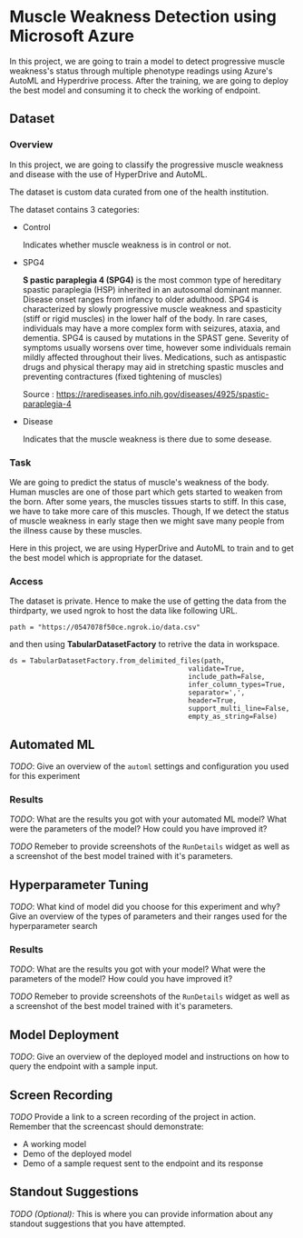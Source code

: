 # Muscle Weakness Detection using Microsoft Azure

In this project, we are going to train a model to detect progressive muscle weakness's status through multiple phenotype readings using Azure's AutoML and Hyperdrive process. After the training, we are going to deploy the best model and consuming it to check the working of endpoint.

## Dataset
### Overview

In this project, we are going to classify the progressive muscle weakness and disease with the use of HyperDrive and AutoML.

The dataset is custom data curated from one of the health institution.

The dataset contains 3 categories:
- Control
    
    Indicates whether muscle weakness is in control or not.
    
    
- SPG4
    
    **S pastic paraplegia 4 (SPG4)** is the most common type of hereditary spastic paraplegia (HSP) inherited in an autosomal dominant manner. Disease onset ranges from infancy to older adulthood. SPG4 is characterized by slowly progressive muscle weakness and spasticity (stiff or rigid muscles) in the lower half of the body. In rare cases, individuals may have a more complex form with seizures, ataxia, and dementia. SPG4 is caused by mutations in the SPAST gene. Severity of symptoms usually worsens over time, however some individuals remain mildly affected throughout their lives. Medications, such as antispastic drugs and physical therapy may aid in stretching spastic muscles and preventing contractures (fixed tightening of muscles) 
    
    Source : https://rarediseases.info.nih.gov/diseases/4925/spastic-paraplegia-4
    
    
- Disease
   
   Indicates that the muscle weakness is there due to some desease.


### Task
We are going to predict the status of muscle's weakness of the body. Human muscles are one of those part which gets started to weaken from the born. After some years, the muscles tissues starts to stiff. In  this case, we have to take more care of this muscles. Though, If we detect the status of muscle weakness in early stage then we might save many people from the illness cause by these muscles.

Here in this project, we are using HyperDrive and AutoML to train and to get the best model which is appropriate for the dataset.

### Access
The dataset is private. Hence to make the use of getting the data from the thirdparty, we used ngrok to host the data like following URL.

    path = "https://0547078f50ce.ngrok.io/data.csv"

and then using **TabularDatasetFactory** to retrive the data in workspace.

    ds = TabularDatasetFactory.from_delimited_files(path,
                                                validate=True,
                                                include_path=False,
                                                infer_column_types=True,
                                                separator=',',
                                                header=True,
                                                support_multi_line=False,
                                                empty_as_string=False)
## Automated ML
*TODO*: Give an overview of the `automl` settings and configuration you used for this experiment

### Results
*TODO*: What are the results you got with your automated ML model? What were the parameters of the model? How could you have improved it?

*TODO* Remeber to provide screenshots of the `RunDetails` widget as well as a screenshot of the best model trained with it's parameters.

## Hyperparameter Tuning
*TODO*: What kind of model did you choose for this experiment and why? Give an overview of the types of parameters and their ranges used for the hyperparameter search


### Results
*TODO*: What are the results you got with your model? What were the parameters of the model? How could you have improved it?

*TODO* Remeber to provide screenshots of the `RunDetails` widget as well as a screenshot of the best model trained with it's parameters.

## Model Deployment
*TODO*: Give an overview of the deployed model and instructions on how to query the endpoint with a sample input.

## Screen Recording
*TODO* Provide a link to a screen recording of the project in action. Remember that the screencast should demonstrate:
- A working model
- Demo of the deployed  model
- Demo of a sample request sent to the endpoint and its response

## Standout Suggestions
*TODO (Optional):* This is where you can provide information about any standout suggestions that you have attempted.
